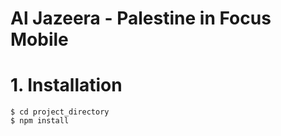 Al Jazeera - Palestine in Focus Mobile
======================================

# 1. Installation

    $ cd project_directory
    $ npm install
